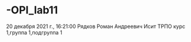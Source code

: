 # -OPI_lab11
20 декабря 2021 г., 16:21:00 Рядков Роман Андреевич Исит ТРПО курс 1,группа 1,подгруппа 1
